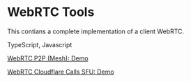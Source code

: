 # WebRTC Tools

This contians a complete implementation of a client WebRTC.

TypeScript, Javascript

<a href="https://aws.dznequeo.net/awsapi/site/webrtc/" target="_blank">WebRTC P2P (Mesh): Demo</a>

<a href="https://aws.dznequeo.net/awsapi/site/webrtc/cloudflare/" target="_blank">WebRTC Cloudflare Calls SFU: Demo</a>
